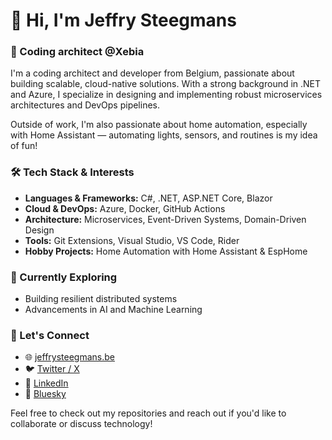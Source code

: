 # 👋 Hi, I'm Jeffry Steegmans

### 🚀 Coding architect @Xebia 

I'm a coding architect and developer from Belgium, passionate about building scalable, cloud-native solutions. With a strong background in .NET and Azure, I specialize in designing and implementing robust microservices architectures and DevOps pipelines.

Outside of work, I'm also passionate about home automation, especially with Home Assistant — automating lights, sensors, and routines is my idea of fun!

### 🛠️ Tech Stack & Interests
- **Languages & Frameworks:** C#, .NET, ASP.NET Core, Blazor
- **Cloud & DevOps:** Azure, Docker, GitHub Actions
- **Architecture:** Microservices, Event-Driven Systems, Domain-Driven Design
- **Tools:** Git Extensions, Visual Studio, VS Code, Rider
- **Hobby Projects:** Home Automation with Home Assistant & EspHome

### 🌱 Currently Exploring
- Building resilient distributed systems
- Advancements in AI and Machine Learning

### 🔗 Let's Connect

- 🌐 [jeffrysteegmans.be](https://www.jeffrysteegmans.be)
- 🐦 [Twitter / X](https://twitter.com/JeffrySteegmans)
- 💼 [LinkedIn](https://www.linkedin.com/in/jeffrysteegmans)
- 🌌 [Bluesky](https://bsky.app/profile/jeffrysteegmans.bsky.social)

Feel free to check out my repositories and reach out if you'd like to collaborate or discuss technology!
